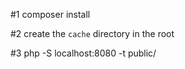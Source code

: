 #1
composer install

#2
create the `cache` directory in the root

#3
php -S localhost:8080 -t public/
